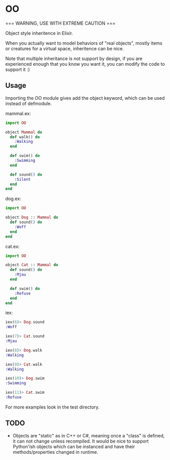# OO

=== WARNING, USE WITH EXTREME CAUTION ===

Object style inheritence in Elixir.

When you actually want to model behaviors of "real objects", mostly items or creatures for a virtual space, inheritence can be nice.

Note that multiple inheritance is not support by design, if you are experienced enough that you know you want it, you can modify the code to support it :)

## Usage
Importing the OO module gives add the object keyword, which can be used instead of defmodule.

mammal.ex:
```elixir
import OO

object Mammal do
  def walk() do
    :Walking
  end

  def swim() do
    :Swimming
  end

  def sound() do
    :Silent
  end
end
```

dog.ex:
```elixir
import OO

object Dog :: Mammal do
  def sound() do
    :Woff
  end
end
```

cat.ex:
```elixir
import OO

object Cat :: Mammal do
  def sound() do
    :Mjau
  end

  def swim() do
    :Refuse
  end
end
```

iex:
```elixir
iex(6)> Dog.sound
:Woff

iex(7)> Cat.sound
:Mjau

iex(8)> Dog.walk
:Walking

iex(9)> Cat.walk
:Walking

iex(10)> Dog.swim
:Swimming

iex(11)> Cat.swim
:Refuse
```

For more examples look in the test directory.

## TODO
 * Objects are "static" as in C++ or C#, meaning once a "class" is defined, it can not change unless recompiled. It would be nice to support Python'ish objects which can be instanced and have their methods/properties changed in runtime.